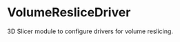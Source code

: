 VolumeResliceDriver
===================

3D Slicer module to configure drivers for volume reslicing. 
